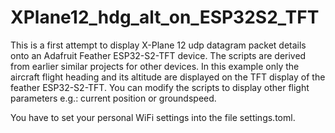 # XPlane12_hdg_alt_on_ESP32S2_TFT
 

This is a first attempt to display X-Plane 12 udp datagram packet details onto an Adafruit Feather ESP32-S2-TFT device.
The scripts are derived from earlier similar projects for other devices.
In this example only the aircraft flight heading and its altitude are displayed on the TFT display of the feather ESP32-S2-TFT.
You can modify the scripts to display other flight parameters e.g.: current position or groundspeed.

You have to set your personal WiFi settings into the file settings.toml.
